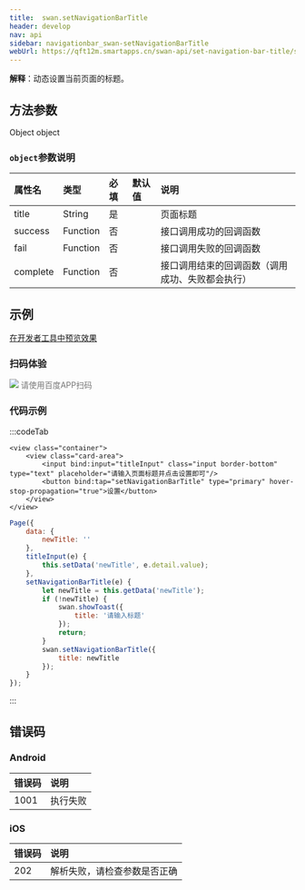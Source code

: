 ```yaml
---
title:  swan.setNavigationBarTitle
header: develop
nav: api
sidebar: navigationbar_swan-setNavigationBarTitle
webUrl: https://qft12m.smartapps.cn/swan-api/set-navigation-bar-title/set-navigation-bar-title
---
```



**解释**：动态设置当前页面的标题。

 
## 方法参数 

Object object

###  `object`参数说明  

|属性名 |类型  |必填 | 默认值 |说明|
|:---- |:---- |:---- |:----|:----|
|title   |String|  是 | |  页面标题|
|success |Function |   否 | |   接口调用成功的回调函数|
|fail   | Function|    否 | |   接口调用失败的回调函数|
|complete   | Function   | 否| |   接口调用结束的回调函数（调用成功、失败都会执行）|


## 示例

<a href="swanide://fragment/01552c32fa4399c3ae2b3465ecd5977c1574136270589" title="在开发者工具中预览效果" target="_self">在开发者工具中预览效果</a> 

### 扫码体验

<div class='scan-code-container'>
    <img src="https://b.bdstatic.com/miniapp/assets/images/doc_demo/setNavigationBarTitle.png" class="demo-qrcode-image" />
    <font color=#777 12px>请使用百度APP扫码</font>
</div>

###  代码示例 

:::codeTab
```swan
<view class="container">
    <view class="card-area">
        <input bind:input="titleInput" class="input border-bottom" type="text" placeholder="请输入页面标题并点击设置即可"/>
        <button bind:tap="setNavigationBarTitle" type="primary" hover-stop-propagation="true">设置</button>
    </view>
</view>
```
 
```js
Page({
    data: {
        newTitle: ''
    },
    titleInput(e) {
        this.setData('newTitle', e.detail.value);
    },
    setNavigationBarTitle(e) {
        let newTitle = this.getData('newTitle');
        if (!newTitle) {
            swan.showToast({
                title: '请输入标题'
            });
            return;
        }
        swan.setNavigationBarTitle({
            title: newTitle
        });
    }
});
```
:::
##  错误码

### Android

|错误码|说明|
|:--|:--|
|1001|执行失败   |



### iOS

|错误码|说明|
|:--|:--|
|202|解析失败，请检查参数是否正确   |

